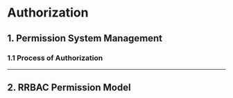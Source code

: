 # Authorization

## 1. Permission System Management

### 1.1 Process of Authorization

***

## 2. RRBAC Permission Model